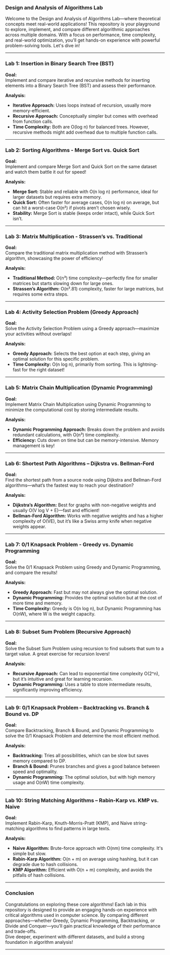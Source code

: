 ### **Design and Analysis of Algorithms Lab**

Welcome to the Design and Analysis of Algorithms Lab—where theoretical concepts meet real-world applications! This repository is your playground to explore, implement, and compare different algorithmic approaches across multiple domains. With a focus on performance, time complexity, and real-world optimization, you'll get hands-on experience with powerful problem-solving tools. Let's dive in!

---

### **Lab 1: Insertion in Binary Search Tree (BST)**

**Goal:**  
Implement and compare iterative and recursive methods for inserting elements into a Binary Search Tree (BST) and assess their performance.

**Analysis:**  
- **Iterative Approach:** Uses loops instead of recursion, usually more memory-efficient.  
- **Recursive Approach:** Conceptually simpler but comes with overhead from function calls.  
- **Time Complexity:** Both are O(log n) for balanced trees. However, recursive methods might add overhead due to multiple function calls.

---

### **Lab 2: Sorting Algorithms - Merge Sort vs. Quick Sort**

**Goal:**  
Implement and compare Merge Sort and Quick Sort on the same dataset and watch them battle it out for speed!

**Analysis:**  
- **Merge Sort:** Stable and reliable with O(n log n) performance, ideal for larger datasets but requires extra memory.  
- **Quick Sort:** Often faster for average cases, O(n log n) on average, but can hit a worst-case O(n²) if pivots aren’t chosen wisely.  
- **Stability:** Merge Sort is stable (keeps order intact), while Quick Sort isn’t.

---

### **Lab 3: Matrix Multiplication - Strassen’s vs. Traditional**

**Goal:**  
Compare the traditional matrix multiplication method with Strassen’s algorithm, showcasing the power of efficiency!

**Analysis:**  
- **Traditional Method:** O(n³) time complexity—perfectly fine for smaller matrices but starts slowing down for large ones.  
- **Strassen’s Algorithm:** O(n².81) complexity, faster for large matrices, but requires some extra steps.

---

### **Lab 4: Activity Selection Problem (Greedy Approach)**

**Goal:**  
Solve the Activity Selection Problem using a Greedy approach—maximize your activities without overlaps!

**Analysis:**  
- **Greedy Approach:** Selects the best option at each step, giving an optimal solution for this specific problem.  
- **Time Complexity:** O(n log n), primarily from sorting. This is lightning-fast for the right dataset!

---

### **Lab 5: Matrix Chain Multiplication (Dynamic Programming)**

**Goal:**  
Implement Matrix Chain Multiplication using Dynamic Programming to minimize the computational cost by storing intermediate results.

**Analysis:**  
- **Dynamic Programming Approach:** Breaks down the problem and avoids redundant calculations, with O(n³) time complexity.  
- **Efficiency:** Cuts down on time but can be memory-intensive. Memory management is key!

---

### **Lab 6: Shortest Path Algorithms – Dijkstra vs. Bellman-Ford**

**Goal:**  
Find the shortest path from a source node using Dijkstra and Bellman-Ford algorithms—what’s the fastest way to reach your destination?

**Analysis:**  
- **Dijkstra’s Algorithm:** Best for graphs with non-negative weights and usually O(V log V + E)—fast and efficient!  
- **Bellman-Ford Algorithm:** Works with negative weights and has a higher complexity of O(VE), but it’s like a Swiss army knife when negative weights appear.

---

### **Lab 7: 0/1 Knapsack Problem - Greedy vs. Dynamic Programming**

**Goal:**  
Solve the 0/1 Knapsack Problem using Greedy and Dynamic Programming, and compare the results!

**Analysis:**  
- **Greedy Approach:** Fast but may not always give the optimal solution.  
- **Dynamic Programming:** Provides the optimal solution but at the cost of more time and memory.  
- **Time Complexity:** Greedy is O(n log n), but Dynamic Programming has O(nW), where W is the weight capacity.

---

### **Lab 8: Subset Sum Problem (Recursive Approach)**

**Goal:**  
Solve the Subset Sum Problem using recursion to find subsets that sum to a target value. A great exercise for recursion lovers!

**Analysis:**  
- **Recursive Approach:** Can lead to exponential time complexity O(2^n), but it’s intuitive and great for learning recursion.  
- **Dynamic Programming:** Uses a table to store intermediate results, significantly improving efficiency.

---

### **Lab 9: 0/1 Knapsack Problem – Backtracking vs. Branch & Bound vs. DP**

**Goal:**  
Compare Backtracking, Branch & Bound, and Dynamic Programming to solve the 0/1 Knapsack Problem and determine the most efficient method.

**Analysis:**  
- **Backtracking:** Tries all possibilities, which can be slow but saves memory compared to DP.  
- **Branch & Bound:** Prunes branches and gives a good balance between speed and optimality.  
- **Dynamic Programming:** The optimal solution, but with high memory usage and O(nW) time complexity.

---

### **Lab 10: String Matching Algorithms – Rabin-Karp vs. KMP vs. Naive**

**Goal:**  
Implement Rabin-Karp, Knuth-Morris-Pratt (KMP), and Naive string-matching algorithms to find patterns in large texts.

**Analysis:**  
- **Naive Algorithm:** Brute-force approach with O(nm) time complexity. It's simple but slow.  
- **Rabin-Karp Algorithm:** O(n + m) on average using hashing, but it can degrade due to hash collisions.  
- **KMP Algorithm:** Efficient with O(n + m) complexity, and avoids the pitfalls of hash collisions.

---

### **Conclusion**

Congratulations on exploring these core algorithms! Each lab in this repository is designed to provide an engaging hands-on experience with critical algorithms used in computer science. By comparing different approaches—whether Greedy, Dynamic Programming, Backtracking, or Divide and Conquer—you’ll gain practical knowledge of their performance and trade-offs.  
Dive deeper, experiment with different datasets, and build a strong foundation in algorithm analysis!

---
